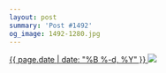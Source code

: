 ```yaml
---
layout: post
summary: 'Post #1492'
og_image: 1492-1280.jpg
---
```


<p>
 <time>
  <a href="/1492">
   {{ page.date | date: "%B %-d, %Y" }}
  </a>
 </time>
 <a href="/1492">
  <img data-taken="9/26/2021" sizes="(min-width: 700px) 50vw, calc(100vw - 2rem)" src="{{ site.assets_url }}/1492-640.jpg" srcset="{{ site.assets_url }}/1492-320.jpg 320w, {{ site.assets_url }}/1492-640.jpg 640w, {{ site.assets_url }}/1492-960.jpg 960w, {{ site.assets_url }}/1492-1280.jpg 1280w"/>
 </a>
</p>
